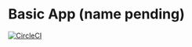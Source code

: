 # Basic App (name pending)
[![CircleCI](https://circleci.com/gh/ssalka/basic_app.svg?style=shield&circle-token=5f58b67ffe20ab1039e633ce67fd41bf1eae2065)](https://circleci.com/gh/ssalka/basic_app)
